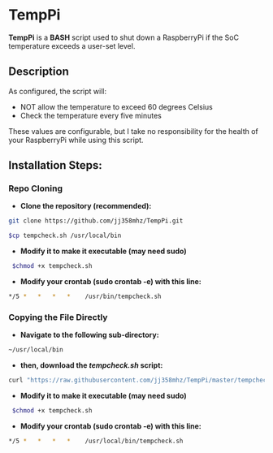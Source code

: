 TempPi
======

**TempPi** is a **BASH** script used to shut down a RaspberryPi if the SoC temperature exceeds a user-set level.

## Description

As configured, the script will:

* NOT allow the temperature to exceed 60 degrees Celsius
* Check the temperature every five minutes

These values are configurable, but I take no responsibility for the health of your RaspberryPi while using this script.

## Installation Steps:


### Repo Cloning
* **Clone the repository (recommended):**

```bash
git clone https://github.com/jj358mhz/TempPi.git
```
```bash
$cp tempcheck.sh /usr/local/bin
```
* **Modify it to make it executable (may need sudo)**

```bash
 $chmod +x tempcheck.sh
```

* **Modify your crontab (sudo crontab -e) with this line:**

```bash
*/5 *   *   *   *    /usr/bin/tempcheck.sh
```

### Copying the File Directly
* **Navigate to the following sub-directory:**

```bash
~/usr/local/bin
```

* **then, download the *tempcheck.sh* script:**

```bash
curl "https://raw.githubusercontent.com/jj358mhz/TempPi/master/tempcheck.sh" -o tempcheck.sh
```

* **Modify it to make it executable (may need sudo)**

```bash
 $chmod +x tempcheck.sh
```

* **Modify your crontab (sudo crontab -e) with this line:**

```bash
*/5 *   *   *   *    /usr/local/bin/tempcheck.sh
```
